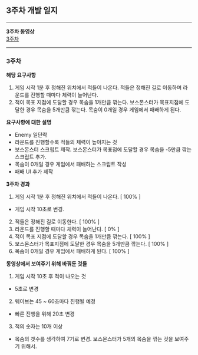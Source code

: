 
## 3주차 개발 일지
---

**3주차 동영상**
<br>
[3주차](files/3Week/RD_3Week.mp4)


---
### 3주차

**해당 요구사항**
1. 게임 시작 1분 후 정해진 위치에서 적들이 나온다. 적들은 정해진 길로 이동하며 라운드를 진행할 때마다 체력이 늘어난다.
2. 적이 목표 지점에 도달할 경우 목숨을 1개만큼 깎는다. 보스몬스터가 목표지점에 도달한 경우 목숨을 5개만큼 깎는다. 목숨이 0개일 경우 게임에서 패배하게 된다.

**요구사항에 대한 설명**
- Enemy 일단락
- 라운드를 진행할수록 적들의 체력이 높아지는 것
- 보스몬스터 스크립트 제작. 보스몬스터가 목표점에 도달할 경우 목숨을 -5만큼 깎는 스크립트 추가.
- 목숨이 0개일 경우 게임에서 패배하는 스크립트 작성
- 패배 UI 추가 제작

**3주차 경과**

1. 게임 시작 1분 후 정해진 위치에서 적들이 나온다. [ 100% ]
  - 게임 시작 10초로 변경.
2. 적들은 정해진 길로 이동한다. [ 100% ]
3. 라운드를 진행할 때마다 체력이 늘어난다. [ 0% ]
4. 적이 목표 지점에 도달할 경우 목숨을 1개만큼 깎는다. [ 100% ]
5. 보스몬스터가 목표지점에 도달한 경우 목숨을 5개만큼 깎는다. [ 100% ]
6. 목숨이 0개일 경우 게임에서 패배하게 된다. [ 100% ]

**동영상에서 보여주기 위해 바꿔둔 것들**
1. 게임 시작 10초 후 적이 나오는 것
  - 5초로 변경
2. 웨이브는 45 ~ 60초마다 진행될 예정
  - 빠른 진행을 위해 20초 변경
3. 적의 숫자는 10개 이상
  - 목숨의 갯수를 생각하여 7기로 변경. 보스몬스터가 5개의 목숨을 깎는 것을 보여주기 위해서.
